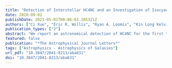 ```yaml
---
title: "Detection of Interstellar HC4NC and an Investigation of Isocyanopolyyne Chemistry under TMC-1 Conditions"
date: 2020-09-01
publishDate: 2021-05-01T00:06:02.285321Z
authors: ["Ci Xue", "Eric R. Willis", "Ryan A. Loomis", "Kin Long Kelvin Lee", "Andrew M. Burkhardt", "Christopher N. Shingledecker", "Steven B. Charnley", "Martin A. Cordiner", "Sergei Kalenskii", "Michael C. McCarthy", "Eric Herbst", "Anthony J. Remijan", "Brett A. McGuire"]
publication_types: ["2"]
abstract: "We report an astronomical detection of HC4NC for the first time in the interstellar medium with the Green Bank Telescope toward the TMC-1 molecular cloud with a minimum significance of 10.5σ. The total column density and excitation temperature of HC4NC are determined to be cm−2 and , respectively, using Markov chain Monte Carlo analysis. In addition to HC4NC, HCCNC is distinctly detected whereas no clear detection of HC6NC is made. We propose that the dissociative recombination of the protonated cyanopolyyne, HC5NH+, and the protonated isocyanopolyyne, HC4NCH+, are the main formation mechanisms for HC4NC while its destruction is dominated by reactions with simple ions and atomic carbon. With the proposed chemical networks, the observed abundances of HC4NC and HCCNC are reproduced satisfactorily."
featured: false
publication: "*The Astrophysical Journal Letters*"
tags: ["Astrophysics - Astrophysics of Galaxies"]
url_pdf: "10.3847/2041-8213/aba631"
doi: "10.3847/2041-8213/aba631"
---
```


